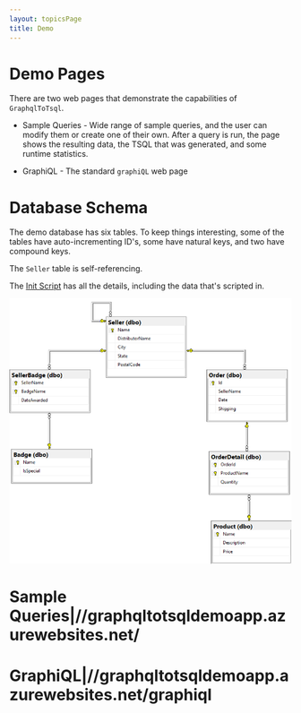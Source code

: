 ```yaml
---
layout: topicsPage
title: Demo
---
```


<div markdown="1">

# Demo Pages

There are two web pages that demonstrate the capabilities of `GraphqlToTsql`.

* Sample Queries - Wide range of sample queries, and the user can modify them
    or create one of their own. After a query is run, the page shows the
    resulting data, the TSQL that was generated, and some runtime statistics.

* GraphiQL - The standard `graphiQL` web page

</div>

<div markdown="1">

# Database Schema

The demo database has six tables. To keep things interesting, some of the tables
have auto-incrementing ID's, some have natural keys, and two have compound keys.

The `Seller` table is self-referencing.

The [Init Script](https://github.com/stevekerrick/GraphqlToTsql/blob/main/src/DemoEntities/DatabaseCreateScript.sql) has all the details, including the data that's scripted in.

![](images/schemaDiagram.png)
</div>

<div markdown="1">

# Sample Queries|//graphqltotsqldemoapp.azurewebsites.net/

</div>

<div markdown="1">

# GraphiQL|//graphqltotsqldemoapp.azurewebsites.net/graphiql

</div>
